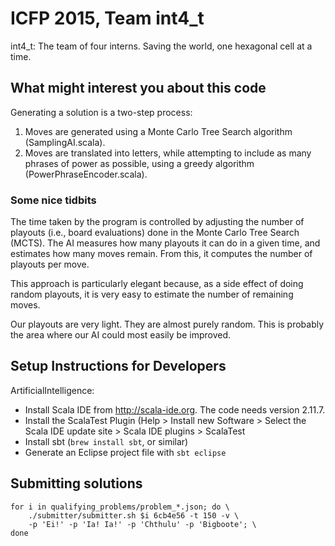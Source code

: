 ICFP 2015, Team int4_t
======================

int4_t: The team of four interns. Saving the world, one hexagonal cell at a
time.


What might interest you about this code
---------------------------------------

Generating a solution is a two-step process:

1. Moves are generated using a Monte Carlo Tree Search algorithm
   (SamplingAI.scala).
2. Moves are translated into letters, while attempting to include as many
   phrases of power as possible, using a greedy algorithm
   (PowerPhraseEncoder.scala).

### Some nice tidbits

The time taken by the program is controlled by adjusting the number of playouts
(i.e., board evaluations) done in the Monte Carlo Tree Search (MCTS). The AI
measures how many playouts it can do in a given time, and estimates how many
moves remain. From this, it computes the number of playouts per move.

This approach is particularly elegant because, as a side effect of doing random
playouts, it is very easy to estimate the number of remaining moves.

Our playouts are very light. They are almost purely random. This is probably the
area where our AI could most easily be improved.


Setup Instructions for Developers
---------------------------------

ArtificialIntelligence:

- Install Scala IDE from <http://scala-ide.org>. The code needs version 2.11.7.
- Install the ScalaTest Plugin (Help > Install new Software > Select the Scala
  IDE update site > Scala IDE plugins > ScalaTest
- Install sbt (`brew install sbt`, or similar)
- Generate an Eclipse project file with `sbt eclipse`


Submitting solutions
--------------------

    for i in qualifying_problems/problem_*.json; do \
        ./submitter/submitter.sh $i 6cb4e56 -t 150 -v \
        -p 'Ei!' -p 'Ia! Ia!' -p 'Chthulu' -p 'Bigboote'; \
    done
